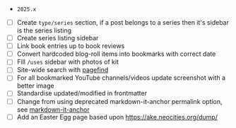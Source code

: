 - `2025.x`
- [ ] Create `type/series` section, if a post belongs to a series then it's sidebar is the series listing
- [ ] Create series listing sidebar
- [ ] Link book entries up to book reviews
- [ ] Convert hardcoded blog-roll items into bookmarks with correct date
- [ ] Fill `/uses` sidebar with photos of kit
- [ ] Site-wide search with [pagefind](https://github.com/cloudcannon/pagefind)
- [ ] For all bookmarked YouTube channels/videos update screenshot with a better image
- [ ] Standardise updated/modified in frontmatter
- [ ] Change from using deprecated markdown-it-anchor permalink option, see [markdown-it-anchor](https://github.com/valeriangalliat/markdown-it-anchor#permalinks)
- [ ] Add an Easter Egg page based upon https://ake.neocities.org/dump/

